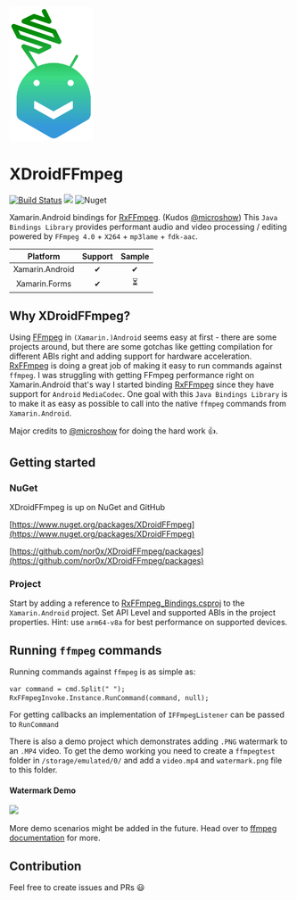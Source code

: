 <img src="https://raw.githubusercontent.com/nor0x/XDroidFFmpeg/master/Art/logo.svg?sanitize=true" width="150px" />

# XDroidFFmpeg
[![Build Status](https://dev.azure.com/nor0x/XDroidFFmpeg/_apis/build/status/nor0x.XDroidFFmpeg?branchName=master)](https://dev.azure.com/nor0x/XDroidFFmpeg/_build/latest?definitionId=6&branchName=master) [![](https://img.shields.io/nuget/vpre/XDroidFFmpeg.svg)](https://nuget.org/packages/XDroidFFmpeg)
![Nuget](https://img.shields.io/nuget/dt/XDroidFFmpeg)

Xamarin.Android bindings for [RxFFmpeg](https://github.com/microshow/RxFFmpeg). (Kudos [@microshow](https://github.com/microshow))  This `Java Bindings Library` provides performant audio and video processing / editing powered by `FFmpeg 4.0` + `X264` + `mp3lame` + `fdk-aac`.

| Platform      | Support       | Sample|
| :-------------: |:-------------:| :-----:|
| Xamarin.Android      | ✔      |  ✔    |
| Xamarin.Forms        | ✔      |  ⏳  |

## Why XDroidFFmpeg?

Using [FFmpeg](https://github.com/FFmpeg/FFmpeg) in `(Xamarin.)Android` seems easy at first - there are some projects around, but there are some gotchas like getting compilation for different ABIs right and adding support for hardware acceleration. [RxFFmpeg](https://github.com/microshow/RxFFmpeg) is doing a great job of making it easy to run commands against `ffmpeg`. I was struggling with getting FFmpeg performance right on Xamarin.Android that's way I started binding [RxFFmpeg](https://github.com/microshow/RxFFmpeg) since they have support for `Android` `MediaCodec`. One goal with this `Java Bindings Library` is to make it as easy as possible to call into the native `ffmpeg` commands from `Xamarin.Android`. 

Major credits to [@microshow](https://github.com/microshow) for doing the hard work 👍.

## Getting started

### NuGet
XDroidFFmpeg is up on NuGet and GitHub

[https://www.nuget.org/packages/XDroidFFmpeg](https://www.nuget.org/packages/XDroidFFmpeg)

[https://github.com/nor0x/XDroidFFmpeg/packages](https://github.com/nor0x/XDroidFFmpeg/packages)


### Project
Start by adding a reference to [RxFFmpeg_Bindings.csproj](https://github.com/nor0x/XDroidFFmpeg/blob/master/RxFFmpeg_Bindings/RxFFmpeg_Bindings.csproj "RxFFmpeg_Bindings.csproj") to the `Xamarin.Android` project. Set API Level and supported ABIs in the project properties. Hint: use `arm64-v8a` for best performance on supported devices.

## Running `ffmpeg` commands 

Running commands against `ffmpeg` is as simple as:

    var command = cmd.Split(" ");
    RxFFmpegInvoke.Instance.RunCommand(command, null);
For getting callbacks an implementation of `IFFmpegListener` can be passed to `RunCommand`

There is also a demo project which demonstrates adding `.PNG` watermark to an `.MP4` video. To get the demo working you need to create a `ffmpegtest` folder in `/storage/emulated/0/` and add a `video.mp4` and `watermark.png` file to this folder.

#### Watermark Demo
<img src="https://raw.githubusercontent.com/nor0x/XDroidFFmpeg/master/Art/demo.gif?raw=true" width="350px" />

More demo scenarios might be added in the future. Head over to [ffmpeg documentation](https://ffmpeg.org/ffmpeg.html) for more.

## Contribution

Feel free to create issues and PRs  😃
